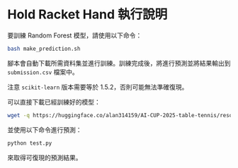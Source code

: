 # Hold Racket Hand 執行說明

要訓練 Random Forest 模型，請使用以下命令：

```bash
bash make_prediction.sh
```

腳本會自動下載所需資料集並進行訓練。訓練完成後，將進行預測並將結果輸出到 `submission.csv` 檔案中。

注意 `scikit-learn` 版本需要等於 1.5.2，否則可能無法準確復現。

可以直接下載已經訓練好的模型：

```bash
wget -q https://huggingface.co/alan314159/AI-CUP-2025-table-tennis/resolve/main/classifier.pkl
```
並使用以下命令進行預測：

```bash
python test.py
```

來取得可復現的預測結果。